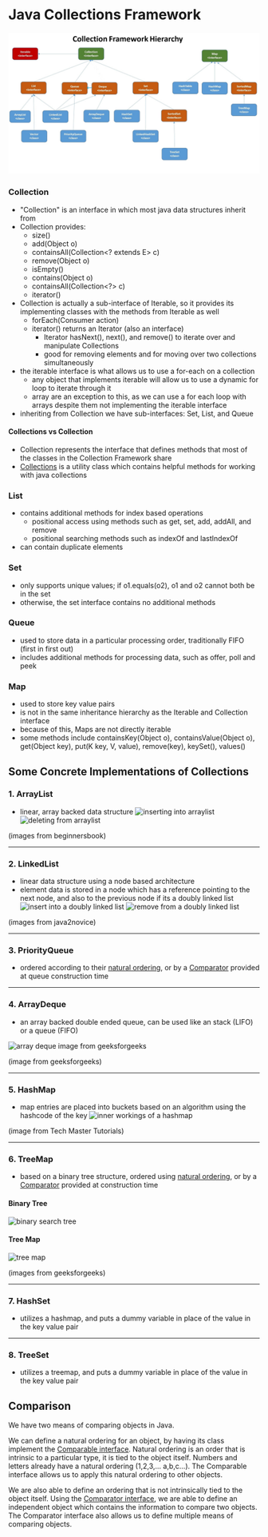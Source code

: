 # Java Collections Framework


![collection framework hierarchy](./collections-hierarchy.png)

### Collection

- "Collection" is an interface in which most java data structures inherit from
- Collection provides:
  - size()
  - add(Object o)
  - containsAll(Collection<? extends E> c)
  - remove(Object o)
  - isEmpty()
  - contains(Object o)
  - containsAll(Collection<?> c)
  - iterator()
- Collection is actually a sub-interface of Iterable, so it provides its implementing classes with the methods from Iterable as well
  - forEach(Consumer action)
  - iterator() returns an Iterator (also an interface)
    - Iterator hasNext(), next(), and remove() to iterate over and manipulate Collections
    - good for removing elements and for moving over two collections simultaneously
- the iterable interface is what allows us to use a for-each on a collection
  - any object that implements iterable will allow us to use a dynamic for loop to iterate through it
  - array are an exception to this, as we can use a for each loop with arrays despite them not implementing the iterable interface
- inheriting from Collection we have sub-interfaces: Set, List, and Queue

#### Collections vs Collection

- Collection represents the interface that defines methods that most of the classes in the Collection Framework share
- [Collections](https://docs.oracle.com/javase/8/docs/api/java/util/Collections.html) is a utility class which contains helpful methods for working with java collections

### List

- contains additional methods for index based operations
  - positional access using methods such as get, set, add, addAll, and remove
  - positional searching methods such as indexOf and lastIndexOf
- can contain duplicate elements

### Set

- only supports unique values; if o1.equals(o2), o1 and o2 cannot both be in the set
- otherwise, the set interface contains no additional methods

### Queue

- used to store data in a particular processing order, traditionally FIFO (first in first out)
- includes additional methods for processing data, such as offer, poll and peek

### Map

- used to store key value pairs
- is not in the same inheritance hierarchy as the Iterable and Collection interface
- because of this, Maps are not directly iterable
- some methods include containsKey(Object o), containsValue(Object o), get(Object key), put(K key, V, value), remove(key), keySet(), values()

## Some Concrete Implementations of Collections

### 1. ArrayList

- linear, array backed data structure
  <img src="https://beginnersbook.com/wp-content/uploads/2013/12/Adding_Element_ArrayList_diagram.png" alt="inserting into arraylist">
  <img src="https://beginnersbook.com/wp-content/uploads/2013/12/Removing_Element_from_ArrayList_diagram.png" alt="deleting from arraylist">

(images from beginnersbook)

---

### 2. LinkedList

- linear data structure using a node based architecture
- element data is stored in a node which has a reference pointing to the next node, and also to the previous node if its a doubly linked list
  <img src="https://www.java2novice.com/images/ddlinsert.jpg" alt="insert into a doubly linked list">
  <img src="https://www.java2novice.com/images/dlldelete.jpg" alt="remove from a doubly linked list">

(images from java2novice)

---

### 3. PriorityQueue

- ordered according to their [natural ordering](https://docs.oracle.com/javase/8/docs/api/java/lang/Comparable.html), or by a [Comparator](https://docs.oracle.com/javase/8/docs/api/java/util/Comparator.html) provided at queue construction time

---

### 4. ArrayDeque
- an array backed double ended queue, can be used like an stack (LIFO) or a queue (FIFO)
<img src="https://media.geeksforgeeks.org/wp-content/uploads/anod.png" alt="array deque image from geeksforgeeks">

(image from geeksforgeeks)


---

### 5. HashMap

- map entries are placed into buckets based on an algorithm using the hashcode of the key
  <img src="https://techmastertutorial.in/images/java/collections/HashMap_Orchestration.png" width="800px" alt="inner workings of a hashmap">

(image from Tech Master Tutorials)

---

### 6. TreeMap

- based on a binary tree structure, ordered using [natural ordering](https://docs.oracle.com/javase/8/docs/api/java/lang/Comparable.html), or by a [Comparator](https://docs.oracle.com/javase/8/docs/api/java/util/Comparator.html) provided at construction time

#### Binary Tree
  <img src="https://media.geeksforgeeks.org/wp-content/uploads/Untitled-Diagram-2-7.png" alt="binary search tree">

#### Tree Map 
  <img src="https://media.geeksforgeeks.org/wp-content/uploads/20210119153242/iternalworkflowsample.jpg" alt="tree map">

(images from geeksforgeeks)

---

### 7. HashSet

- utilizes a hashmap, and puts a dummy variable in place of the value in the key value pair

---

### 8. TreeSet

- utilizes a treemap, and puts a dummy variable in place of the value in the key value pair


## Comparison 

We have two means of comparing objects in Java. 

We can define a natural ordering for an object, by having its class implement the [Comparable interface](https://docs.oracle.com/javase/8/docs/api/java/lang/Comparable.html). Natural ordering is an order that is intrinsic to a particular type, it is tied to the object itself. Numbers and letters already have a natural ordering (1,2,3,... a,b,c...). The Comparable interface allows us to apply this natural ordering to other objects. 

We are also able to define an ordering that is not intrinsically tied to the object itself. Using the [Comparator interface](https://docs.oracle.com/javase/8/docs/api/java/util/Comparator.html), we are able to define an independent object which contains the information to compare two objects. The Comparator interface also allows us to define multiple means of comparing objects.
